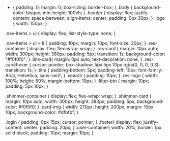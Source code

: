 * {
  padding: 0;
  margin: 0;
  box-sizing: border-box;
}
.body {
  background-color: bisque;
  min-height: 100vh;
}
.header {
  display: flex;
  justify-content: space-between;
  align-items: center;
  padding: 0px 30px;
}
.logo {
  width: 150px;
}

.nav-items > ul {
  display: flex;
  list-style-type: none;
}

.nav-items > ul > li {
  padding: 10px;
  margin: 10px;
  font-size: 20px;
}
.res-container {
  display: flex;
  flex-wrap: wrap;
}
.res-card {
  margin: 10px auto;
  width: 300px;
  height: 380px;
  padding: 5px;
  transition: 1s;
  background-color: "#f0f0f0";
}
.link-card{
  margin: 0px auto;
  text-decoration: none;
}
.res-card:hover {
  cursor: pointer;
  box-shadow: 5px 5px 10px rgba(0, 0, 0, 0.3);
  transition: 1s;
}
.title {
  padding-bottom: 5px;
  padding-left: 10px;
  font-family: Arial, Helvetica, sans-serif;
}
.search {
  padding: 10px;
}
.res-logo {
  width: 100%;
  height: 60%;
  margin-bottom: 10px;
}
.filter-btn {
  margin: 10px;
  padding: 5px 10px;
}

.shimmer-container {
  display: flex;
  flex-wrap: wrap;
}
.shimmer-card {
  margin: 10px auto;
  width: 300px;
  height: 380px;
  padding: 5px;
  background-color: #f0f0f0;
}
.card-img {
  width: 270px;
  height: 200px;
  margin: 10px 10px;
  background-color: #dfbfbf;
}

.login {
  padding: 0px 15px;
  cursor: pointer;
}
.footer{
  display: flex;
  justify-content: center;
  padding: 20px;
}
.user-container{
  width: 20%;
  border: 1px solid black;
  padding: 10px;
  margin: 10px;
}